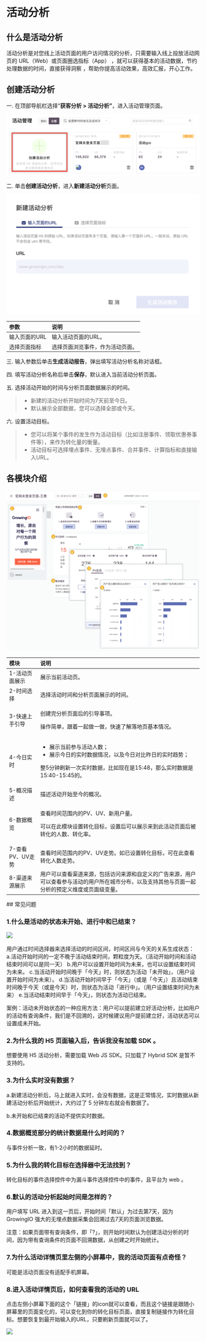 # 活动分析

## **什么是活动分析**

活动分析是对您线上活动页面的用户访问情况的分析，只需要输入线上投放活动网页的 URL（Web）或页面圈选指标（App） ，就可以获得基本的活动数据，节约处理数据的时间，直接获得洞察 ，帮助你提高活动效果，高效汇报，开心工作。

## 创建活动分析

一. 在顶部导航栏选择“**获客分析 &gt; 活动分析”**，进入活动管理页面。

![](../../.gitbook/assets/image%20%2833%29.png)

二. 单击**创建活动分析**，进入**新建活动分析**页面。

![](../../.gitbook/assets/image%20%2874%29.png)

| 参数 | 说明 |
| :--- | :--- |
| 输入页面的URL | 输入活动页面的URL。 |
| 选择页面指标 | 选择页面浏览事件，作为活动页面。 |

三. 输入参数后单击**生成活动报告**，弹出填写活动分析名称对话框。

四. 填写活动分析名称后单击**保存**，默认进入当前活动分析页面。

五. 选择活动开始的时间与分析页面数据展示的时间。

> * 新建的活动分析开始时间为7天前至今日。
> * 默认展示全部数据，您可以选择全部或今天。

六. 设置活动目标。

> * 您可以将某个事件的发生作为活动目标（比如注册事件、领取优惠券事件等），来作为转化量的衡量。
> * 活动目标可选择埋点事件、无埋点事件、合并事件、计算指标和直接输入URL。

## **各模块介绍**

![](../../.gitbook/assets/image%20%2856%29.png)

<table>
  <thead>
    <tr>
      <th style="text-align:left">&#x6A21;&#x5757;</th>
      <th style="text-align:left">&#x8BF4;&#x660E;</th>
    </tr>
  </thead>
  <tbody>
    <tr>
      <td style="text-align:left">1-&#x6D3B;&#x52A8;&#x9875;&#x9762;&#x5C55;&#x793A;</td>
      <td style="text-align:left">&#x5C55;&#x793A;&#x5F53;&#x524D;&#x6D3B;&#x52A8;&#x9875;&#x3002;</td>
    </tr>
    <tr>
      <td style="text-align:left">2-&#x65F6;&#x95F4;&#x9009;&#x62E9;</td>
      <td style="text-align:left">&#x9009;&#x62E9;&#x6D3B;&#x52A8;&#x65F6;&#x95F4;&#x548C;&#x5206;&#x6790;&#x9875;&#x9762;&#x5C55;&#x793A;&#x7684;&#x65F6;&#x95F4;&#x3002;</td>
    </tr>
    <tr>
      <td style="text-align:left">3-&#x5FEB;&#x901F;&#x4E0A;&#x624B;&#x5F15;&#x5BFC;</td>
      <td style="text-align:left">
        <p>&#x521B;&#x5EFA;&#x5B8C;&#x5206;&#x6790;&#x9875;&#x9762;&#x540E;&#x7684;&#x5F15;&#x5BFC;&#x4E8B;&#x9879;&#x3002;</p>
        <p>&#x64CD;&#x4F5C;&#x7B80;&#x5355;&#xFF0C;&#x8DDF;&#x7740;&#x4E00;&#x8D77;&#x505A;&#x4E00;&#x505A;&#xFF0C;&#x5FEB;&#x901F;&#x4E86;&#x89E3;&#x843D;&#x5730;&#x9875;&#x57FA;&#x672C;&#x60C5;&#x51B5;&#x3002;</p>
      </td>
    </tr>
    <tr>
      <td style="text-align:left">4-&#x4ECA;&#x65E5;&#x5B9E;&#x65F6;</td>
      <td style="text-align:left">
        <ul>
          <li>&#x5C55;&#x793A;&#x5F53;&#x524D;&#x53C2;&#x4E0E;&#x6D3B;&#x52A8;&#x4EBA;&#x6570;&#xFF1B;</li>
          <li>&#x5C55;&#x793A;&#x4ECA;&#x65E5;&#x7684;&#x5B9E;&#x65F6;&#x6570;&#x636E;&#x60C5;&#x51B5;&#xFF0C;&#x4EE5;&#x53CA;&#x4ECA;&#x65E5;&#x5BF9;&#x6BD4;&#x6628;&#x65E5;&#x7684;&#x5B9E;&#x65F6;&#x8D8B;&#x52BF;&#xFF1B;</li>
        </ul>
        <p>&#x6574;5&#x5206;&#x949F;&#x5237;&#x65B0;&#x4E00;&#x6B21;&#x5B9E;&#x65F6;&#x6570;&#x636E;&#xFF0C;&#x6BD4;&#x5982;&#x73B0;&#x5728;&#x662F;15:48&#xFF0C;&#x90A3;&#x4E48;&#x5B9E;&#x65F6;&#x6570;&#x636E;&#x662F;15:40-15:45&#x7684;&#x3002;</p>
      </td>
    </tr>
    <tr>
      <td style="text-align:left">5-&#x6982;&#x51B5;&#x63CF;&#x8FF0;</td>
      <td style="text-align:left">&#x63CF;&#x8FF0;&#x6D3B;&#x52A8;&#x5F00;&#x59CB;&#x81F3;&#x4ECA;&#x7684;&#x6982;&#x51B5;&#x3002;</td>
    </tr>
    <tr>
      <td style="text-align:left">6-&#x6570;&#x636E;&#x6982;&#x89C8;</td>
      <td style="text-align:left">
        <p>&#x67E5;&#x770B;&#x65F6;&#x95F4;&#x8303;&#x56F4;&#x5185;&#x7684;PV&#x3001;UV&#x3001;&#x65B0;&#x7528;&#x6237;&#x91CF;&#x3002;</p>
        <p>&#x53EF;&#x4EE5;&#x5728;&#x6B64;&#x6A21;&#x5757;&#x8BBE;&#x7F6E;&#x8F6C;&#x5316;&#x76EE;&#x6807;&#xFF0C;&#x8BBE;&#x7F6E;&#x540E;&#x53EF;&#x4EE5;&#x5C55;&#x793A;&#x6765;&#x5230;&#x6B64;&#x6D3B;&#x52A8;&#x9875;&#x9762;&#x540E;&#x88AB;&#x8F6C;&#x5316;&#x7684;&#x4EBA;&#x6570;&#x3001;&#x8F6C;&#x5316;&#x7387;&#x3002;</p>
      </td>
    </tr>
    <tr>
      <td style="text-align:left">7-&#x67E5;&#x770B;PV&#x3001;UV&#x8D70;&#x52BF;</td>
      <td style="text-align:left">&#x67E5;&#x770B;&#x65F6;&#x95F4;&#x8303;&#x56F4;&#x5185;&#x7684;PV&#x3001;UV&#x8D70;&#x52BF;&#x3002;&#x5982;&#x5DF2;&#x8BBE;&#x7F6E;&#x8F6C;&#x5316;&#x76EE;&#x6807;&#xFF0C;&#x53EF;&#x5728;&#x6B64;&#x67E5;&#x770B;&#x8F6C;&#x5316;&#x4EBA;&#x6570;&#x8D70;&#x52BF;&#x3002;</td>
    </tr>
    <tr>
      <td style="text-align:left">8-&#x6E20;&#x9053;&#x6765;&#x6E90;&#x5C55;&#x793A;</td>
      <td style="text-align:left">&#x7528;&#x6237;&#x53EF;&#x4EE5;&#x67E5;&#x770B;&#x6E20;&#x9053;&#x6765;&#x6E90;&#xFF0C;&#x5305;&#x62EC;&#x8BBF;&#x95EE;&#x6765;&#x6E90;&#x548C;&#x81EA;&#x5B9A;&#x4E49;&#x7684;&#x5E7F;&#x544A;&#x6765;&#x6E90;&#xFF0C;&#x7528;&#x6237;&#x53EF;&#x4EE5;&#x67E5;&#x770B;&#x53C2;&#x4E0E;&#x6D3B;&#x52A8;&#x7684;&#x7528;&#x6237;&#x6240;&#x5728;&#x57CE;&#x5E02;&#x5206;&#x5E03;&#xFF0C;&#x4EE5;&#x53CA;&#x652F;&#x6301;&#x5176;&#x4ED6;&#x4E0E;&#x9875;&#x9762;&#x4E00;&#x8D77;&#x5206;&#x6790;&#x7684;&#x9884;&#x5B9A;&#x4E49;&#x7EF4;&#x5EA6;&#x6216;&#x9875;&#x9762;&#x7EA7;&#x53D8;&#x91CF;&#x3002;</td>
    </tr>
  </tbody>
</table>## 常见问题

### **1.什么是活动的状态未开始、进行中和已结束？**

![](https://docs.growingio.com/.gitbook/assets/-LGNxeGABUADKiTWTaEM-LST57oTD-xVObCJ0ay_-LSTX4Uy5rFXI5yMFGjd-2B.jpg)

用户通过时间选择器来选择活动的时间区间，时间区间与今天的关系生成状态： a.活动开始时间的一定不晚于活动结束时间，颗粒度为天。（活动开始时间和活动结束时间可以是同一天） b.用户可以设置开始时间为未来，也可以设置结束时间为未来。 c.当活动开始时间晚于「今天」时，则状态为活动「未开始」，（用户设置开始时间为未来）。 d.当活动开始时间早于「今天」（或是「今天」）且活动结束时间晚于今天（或是今天）时，则状态为活动「进行中」。（用户设置结束时间为未来） e.当活动结束时间早于「今天」，则状态为活动已结束。

案例：活动未开始状态的一种应用方法：用户可以提前建立好活动分析，比如用户的活动有查询条件，我们是不回溯的，这时候建议用户提前建立好，活动状态可以设置成未开始。

### **2.为什么我的 H5 页面输入后，告诉我没有加载 SDK 。**

想要使用 H5 活动分析，需要加载 Web JS SDK。只加载了 Hybrid SDK 是暂不支持的。

### **3.为什么实时没有数据？**

a.新建活动分析后，马上就进入实时，会没有数据，这是正常情况，实时数据从新建活动分析后开始统计，大约过了 5 分钟左右就会有数据了。

b.未开始和已结束的活动不提供实时数据。

### **4.数据概览部分的统计数据是什么时间的？**

与事件分析一致，有1-2小时的数据延时。

### **5.为什么我的转化目标在选择器中无法找到？**

转化目标的事件选择控件中为漏斗事件选择控件中的事件，且平台为 web 。

### **6.默认的活动分析起始时间是怎样的？**

用户填写 URL 进入到这一页后，开始时间「默认」为过去第7天，因为 GrowingIO 强大的无埋点数据采集会回溯过去7天的页面浏览数据。

注意：如果页面带有查询条件，即「?」，则开始时间默认为创建活动分析的时间，因为带有查询条件的页面不回溯数据，从创建之时开始统计。

### **7.为什么活动详情页里左侧的小屏幕中，我的活动页面有点奇怪？**

可能是活动页面没有适配手机屏幕。

### **8.进入活动详情页后，如何查看我的活动的 URL**

点击左侧小屏幕下面的这个「链接」的icon就可以查看，而且这个链接是跟随小屏幕里的页面变化的，可以变化到你的转化目标页面，直接复制链接作为转化目标。想要恢复到最开始输入的URL，只要刷新页面就可以了。

![](https://docs.growingio.com/.gitbook/assets/-LGNxeGABUADKiTWTaEM-LST57oTD-xVObCJ0ay_-LSTWopoRE35NddCX-QDimage20%285%29.png)

#### ​ <a id="undefined"></a>

